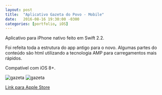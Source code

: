 ```yaml
---
layout: post
title:  "Aplicativo Gazeta do Povo - Mobile"
date:   2016-08-16 19:30:00 -0300
categories: [portfolio, iOS]
---
```


Aplicativo para iPhone nativo feito em Swift 2.2.

Foi refeita toda a estrutura do app antigo para o novo. Algumas partes do conteúdo são html utilizando a tecnologia AMP para carregamentos mais rápidos.

Compatível com iOS 8+.

![gazeta](/images/app-gazeta-01-novo.jpeg)
![gazeta](/images/app-gazeta-02-novo.jpeg)

[Link para Apple Store](https://itunes.apple.com/us/app/gazeta-do-povo-mobile/id1031930643?l=pt&ls=1&mt=8)